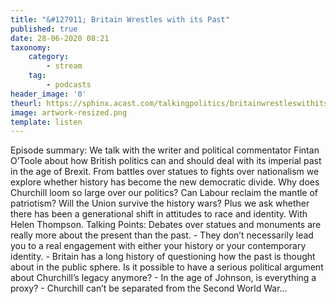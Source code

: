 ```yaml
---
title: "&#127911; Britain Wrestles with its Past"
published: true
date: 28-06-2020 08:21
taxonomy:
    category:
        - stream
    tag:
        - podcasts
header_image: '0'
theurl: https://sphinx.acast.com/talkingpolitics/britainwrestleswithitspast/media.mp3
image: artwork-resized.png
template: listen
--- 
```

Episode summary: We talk with the writer and political commentator Fintan O’Toole about how British politics can and should deal with its imperial past in the age of Brexit. From battles over statues to fights over nationalism we explore whether history has become the new democratic divide. Why does Churchill loom so large over our politics? Can Labour reclaim the mantle of patriotism? Will the Union survive the history wars? Plus we ask whether there has been a generational shift in attitudes to race and identity. With Helen Thompson. Talking Points: Debates over statues and monuments are really more about the present than the past. - They don’t necessarily lead you to a real engagement with either your history or your contemporary identity. - Britain has a long history of questioning how the past is thought about in the public sphere. Is it possible to have a serious political argument about Churchill’s legacy anymore? - In the age of Johnson, is everything a proxy? - Churchill can’t be separated from the Second World War…
